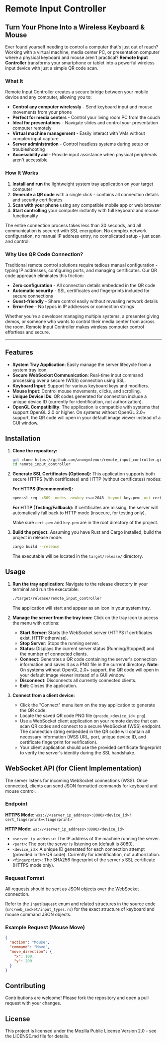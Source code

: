 # Remote Input Controller

## Turn Your Phone Into a Wireless Keyboard & Mouse

Ever found yourself needing to control a computer that's just out of reach? Working with a virtual machine, media center PC, or presentation computer where a physical keyboard and mouse aren't practical? **Remote Input Controller** transforms your smartphone or tablet into a powerful wireless input device with just a simple QR code scan.

### What It  

Remote Input Controller creates a secure bridge between your mobile device and any computer, allowing you to:

- **Control any computer wirelessly** - Send keyboard input and mouse movements from your phone
- **Perfect for media centers** - Control your living room PC from the couch
- **Ideal for presentations** - Navigate slides and control your presentation computer remotely  
- **Virtual machine management** - Easily interact with VMs without complex input capture
- **Server administration** - Control headless systems during setup or troubleshooting
- **Accessibility aid** - Provide input assistance when physical peripherals aren't accessible

### How It Works

1. **Install and run** the lightweight system tray application on your target computer
2. **Generate a QR code** with a single click - contains all connection details and security certificates
3. **Scan with your phone** using any compatible mobile app or web browser
4. **Start controlling** your computer instantly with full keyboard and mouse functionality

The entire connection process takes less than 30 seconds, and all communication is secured with SSL encryption. No complex network configuration, no manual IP address entry, no complicated setup - just scan and control.

### Why Use QR Code Connection?

Traditional remote control solutions require tedious manual configuration - typing IP addresses, configuring ports, and managing certificates. Our QR code approach eliminates this friction:

- **Zero configuration** - All connection details embedded in the QR code
- **Automatic security** - SSL certificates and fingerprints included for secure connections
- **Guest-friendly** - Share control easily without revealing network details
- **Error-free** - No typos in IP addresses or connection strings

Whether you're a developer managing multiple systems, a presenter giving demos, or someone who wants to control their media center from across the room, Remote Input Controller makes wireless computer control effortless and secure.

---

## Features
- **System Tray Application**: Easily manage the server lifecycle from a system tray icon.
- **Secure WebSocket Communication**: Real-time input command processing over a secure (WSS) connection using SSL.
- **Keyboard Input**: Support for various keyboard keys and modifiers.
- **Mouse Input**: Control mouse movements, clicks, and scrolling.
- **Unique Device IDs**: QR codes generated for connection include a unique device ID (currently for identification, not authorization).
- **OpenGL Compatibility**: The application is compatible with systems that support OpenGL 2.0 or higher. On systems without OpenGL 2.0+ support, the QR code will open in your default image viewer instead of a GUI window.

## Installation

1.  **Clone the repository:**
    ```bash
    git clone https://github.com/anonymlemur/remote_input_controller.git
    cd remote_input_controller
    ```

2.  **Generate SSL Certificates (Optional):**
    This application supports both secure HTTPS (with certificates) and HTTP (without certificates) modes:
    
    **For HTTPS (Recommended):**
    ```bash
    openssl req -x509 -nodes -newkey rsa:2048 -keyout key.pem -out cert.pem -days 365 -subj "/C=US/ST=State/L=City/O=Organization/OU=Unit/CN=localhost"
    ```
    
    **For HTTP (Testing/Fallback):**
    If certificates are missing, the server will automatically fall back to HTTP mode (insecure, for testing only).
    
    Make sure `cert.pem` and `key.pem` are in the root directory of the project.

3.  **Build the project:**
    Assuming you have Rust and Cargo installed, build the project in release mode:
    ```bash
    cargo build --release
    ```
    The executable will be located in the `target/release/` directory.

## Usage

1.  **Run the tray application:**
    Navigate to the release directory in your terminal and run the executable:
    ```bash
    ./target/release/remote_input_controller
    ```
    The application will start and appear as an icon in your system tray.

2.  **Manage the server from the tray icon:**
    Click on the tray icon to access the menu with options:
    *   **Start Server**: Starts the WebSocket server (HTTPS if certificates exist, HTTP otherwise).
    *   **Stop Server**: Stops the running server.
    *   **Status**: Displays the current server status (Running/Stopped) and the number of connected clients.
    *   **Connect**: Generates a QR code containing the server's connection information and saves it as a PNG file in the current directory. **Note**: On systems without OpenGL 2.0+ support, the QR code will open in your default image viewer instead of a GUI window.
    *   **Disconnect**: Disconnects all currently connected clients.
    *   **Exit**: Closes the application.

3.  **Connect from a client device:**
    *   Click the "Connect" menu item on the tray application to generate the QR code.
    *   Locate the saved QR code PNG file (`qrcode_<device_id>.png`).
    *   Use a WebSocket client application on your remote device that can scan QR codes and connect to a secure WebSocket (WSS) endpoint. The connection string embedded in the QR code will contain all necessary information (WSS URL, port, unique device ID, and certificate fingerprint for verification).
    *   Your client application should use the provided certificate fingerprint to verify the server's identity during the SSL handshake.

## WebSocket API (for Client Implementation)

The server listens for incoming WebSocket connections (WSS). Once connected, clients can send JSON formatted commands for keyboard and mouse control.

### Endpoint

**HTTPS Mode:** `wss://<server_ip_address>:8080/<device_id>?cert_fingerprint=<fingerprint>`

**HTTP Mode:** `ws://<server_ip_address>:8080/<device_id>`

*   `<server_ip_address>`: The IP address of the machine running the server.
*   `<port>`: The port the server is listening on (default is 8080).
*   `<device_id>`: A unique ID generated for each connection attempt (provided in the QR code). Currently for identification, not authorization.
*   `<fingerprint>`: The SHA256 fingerprint of the server's SSL certificate (HTTPS mode only).

### Request Format

All requests should be sent as JSON objects over the WebSocket connection.

Refer to the `InputRequest` enum and related structures in the source code (`src/web_socket/input_types.rs`) for the exact structure of keyboard and mouse command JSON objects.

### Example Request (Mouse Move)

```json
{
  "action": "Mouse",
  "command": "Move",
  "move_direction": {
    "x": 100,
    "y": 200
  }
}
```

## Contributing

Contributions are welcome! Please fork the repository and open a pull request with your changes.

## License

This project is licensed under the Mozilla Public License Version 2.0 - see the LICENSE.md file for details.